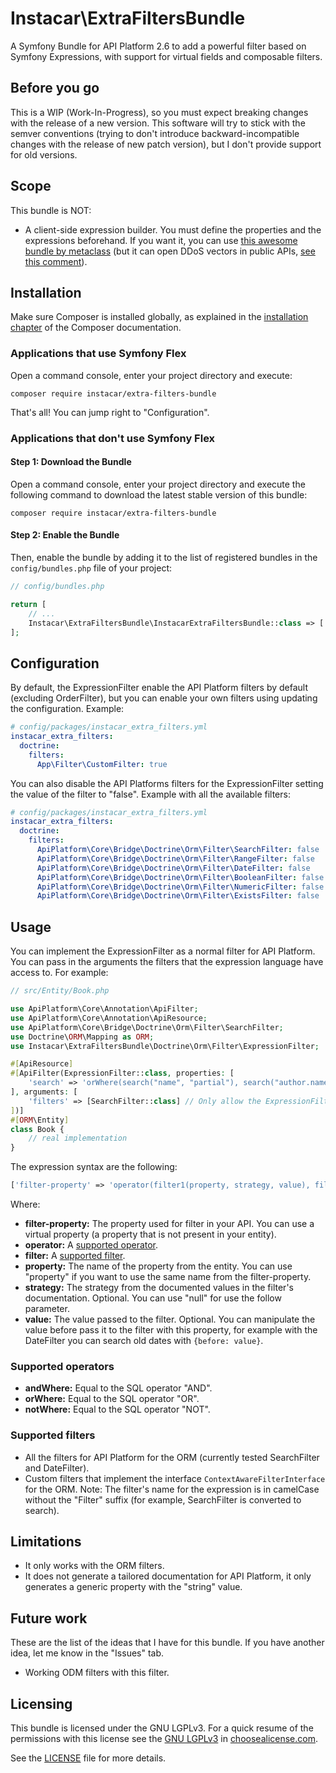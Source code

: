# Instacar\ExtraFiltersBundle
A Symfony Bundle for API Platform 2.6 to add a powerful filter based on Symfony Expressions, with support for virtual 
fields and composable filters.

## Before you go
This is a WIP (Work-In-Progress), so you must expect breaking changes with the release of a new version. This software
will try to stick with the semver conventions (trying to don't introduce backward-incompatible changes with the
release of new patch version), but I don't provide support for old versions.

## Scope
This bundle is NOT:
- A client-side expression builder. You must define the properties and the expressions beforehand. If you want it, you can
  use [this awesome bundle by metaclass](https://github.com/metaclass-nl/filter-bundle/tree/query-expression-generator)
  (but it can open DDoS vectors in public APIs, [see this comment](https://github.com/api-platform/core/pull/2055#issuecomment-405308524)).

## Installation
Make sure Composer is installed globally, as explained in the
[installation chapter](https://getcomposer.org/doc/00-intro.md)
of the Composer documentation.

### Applications that use Symfony Flex
Open a command console, enter your project directory and execute:

```shell
composer require instacar/extra-filters-bundle
```

That's all! You can jump right to "Configuration".

### Applications that don't use Symfony Flex
#### Step 1: Download the Bundle
Open a command console, enter your project directory and execute the
following command to download the latest stable version of this bundle:

```shell
composer require instacar/extra-filters-bundle
```

#### Step 2: Enable the Bundle
Then, enable the bundle by adding it to the list of registered bundles
in the `config/bundles.php` file of your project:

```php
// config/bundles.php

return [
    // ...
    Instacar\ExtraFiltersBundle\InstacarExtraFiltersBundle::class => ['all' => true],
];
```

## Configuration
By default, the ExpressionFilter enable the API Platform filters by default (excluding OrderFilter), but you can enable 
your own filters using updating the configuration. Example:
```yaml
# config/packages/instacar_extra_filters.yml
instacar_extra_filters:
  doctrine:
    filters:
      App\Filter\CustomFilter: true
```

You can also disable the API Platforms filters for the ExpressionFilter setting the value of the filter to "false". 
Example with all the available filters:
```yaml
# config/packages/instacar_extra_filters.yml
instacar_extra_filters:
  doctrine:
    filters:
      ApiPlatform\Core\Bridge\Doctrine\Orm\Filter\SearchFilter: false
      ApiPlatform\Core\Bridge\Doctrine\Orm\Filter\RangeFilter: false
      ApiPlatform\Core\Bridge\Doctrine\Orm\Filter\DateFilter: false
      ApiPlatform\Core\Bridge\Doctrine\Orm\Filter\BooleanFilter: false
      ApiPlatform\Core\Bridge\Doctrine\Orm\Filter\NumericFilter: false
      ApiPlatform\Core\Bridge\Doctrine\Orm\Filter\ExistsFilter: false
```

## Usage
You can implement the ExpressionFilter as a normal filter for API Platform. You can pass in the arguments the
filters that the expression language have access to. For example:

```php
// src/Entity/Book.php

use ApiPlatform\Core\Annotation\ApiFilter;
use ApiPlatform\Core\Annotation\ApiResource;
use ApiPlatform\Core\Bridge\Doctrine\Orm\Filter\SearchFilter;
use Doctrine\ORM\Mapping as ORM;
use Instacar\ExtraFiltersBundle\Doctrine\Orm\Filter\ExpressionFilter;

#[ApiResource]
#[ApiFilter(ExpressionFilter::class, properties: [
    'search' => 'orWhere(search("name", "partial"), search("author.name", "partial"), search("year", "partial"))',
], arguments: [
    'filters' => [SearchFilter::class] // Only allow the ExpressionFilter to use the SearchFilter
])]
#[ORM\Entity]
class Book {
    // real implementation
}
```

The expression syntax are the following:
```php
['filter-property' => 'operator(filter1(property, strategy, value), filter2(property, strategy, value), ..., filterN(property, strategy, value))'];
```

Where:
- **filter-property:** The property used for filter in your API. You can use a virtual property (a property that is not
  present in your entity).
- **operator:** A [supported operator](#supported-operators).
- **filter:** A [supported filter](#supported-filters).
- **property:** The name of the property from the entity. You can use "property" if you want to use the same name from
  the filter-property.
- **strategy:** The strategy from the documented values in the filter's documentation. Optional. You can use "null" for
  use the follow parameter.
- **value:** The value passed to the filter. Optional. You can manipulate the value before pass it to the filter with 
  this property, for example with the DateFilter you can search old dates with `{before: value}`.

### Supported operators
- **andWhere:** Equal to the SQL operator "AND".
- **orWhere:** Equal to the SQL operator "OR".
- **notWhere:** Equal to the SQL operator "NOT".

### Supported filters
- All the filters for API Platform for the ORM (currently tested SearchFilter and DateFilter).
- Custom filters that implement the interface `ContextAwareFilterInterface` for the ORM.
Note: The filter's name for the expression is in camelCase without the "Filter" suffix (for example, SearchFilter is
converted to search).

## Limitations
- It only works with the ORM filters.
- It does not generate a tailored documentation for API Platform, it only generates a generic property with the "string" value.

## Future work
These are the list of the ideas that I have for this bundle. If you have another idea, let me know in the "Issues" tab.
- Working ODM filters with this filter.

## Licensing
This bundle is licensed under the GNU LGPLv3. For a quick resume of the permissions with this license see the
[GNU LGPLv3](https://choosealicense.com/licenses/lgpl-3.0/) in [choosealicense.com](https://choosealicense.com).

See the [LICENSE](LICENSE.md) file for more details.

